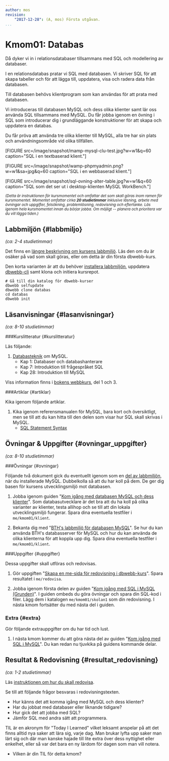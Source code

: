 ```yaml
---
author: mos
revision:
    "2017-12-28": (A, mos) Första utgåvan.
...
```

Kmom01: Databas
====================================

Då dyker vi in i relationsdatabaser tillsammans med SQL och modellering av databaser.

I en relationsdatabas pratar vi SQL med databasen. Vi skriver SQL för att skapa tabeller och för att lägga till, uppdatera, visa och radera data från databasen.

Till databasen behövs klientprogram som kan användas för att prata med databasen.

Vi introduceras till databasen MySQL och dess olika klienter samt lär oss använda SQL tillsammans med MySQL. Du får jobba igenom en övning i SQL som introducerar dig i grundläggande konstruktioner för att skapa och uppdatera en databas.

Du får pröva att använda tre olika klienter till MySQL, alla tre har sin plats och användningsområde vid olika tillfällen.

<!--more-->

[FIGURE src=/image/snapshot/mamp-mysql-clu-test.jpg?w=w1&q=60 caption="SQL i en textbaserad klient."]

[FIGURE src=/image/snapshot/wamp-phpmyadmin.png?w=w1&sa=jpg&q=60 caption="SQL i en webbaserad klient."]

[FIGURE src=/image/snapshot/sql-ovning-alter-table.jpg?w=w1&q=60 caption="SQL som det ser ut i desktop-klienten MySQL WorkBench."]

<small><i>(Detta är instruktionen för kursmomentet och omfattar det som skall göras inom ramen för kursmomentet. Momentet omfattar cirka **20 studietimmar** inklusive läsning, arbete med övningar och uppgifter, felsökning, problemlösning, redovisning och eftertanke. Läs igenom hela kursmomentet innan du börjar jobba. Om möjligt -- planera och prioritera var du vill lägga tiden.)</i></small>



Labbmiljön  {#labbmiljo}
---------------------------------

*(ca: 2-4 studietimmar)*

Det finns en [längre beskrivning om kursens labbmiljö](./../installera-labbmiljo). Läs den om du är osäker på vad som skall göras, eller om detta är din första dbwebb-kurs.

Den korta varianten är att du behöver [installera labbmiljön](./../labbmiljo), uppdatera [dbwebb-cli](dbwebb-cli) samt klona och initiera kursrepot.

```text
# Gå till din katalog för dbwebb-kurser
dbwebb selfupdate
dbwebb clone databas
cd databas
dbwebb init
```



Läsanvisningar  {#lasanvisningar}
---------------------------------

*(ca: 8-10 studietimmar)*


###Kurslitteratur  {#kurslitteratur}

Läs följande:

1. [Databasteknik](kunskap/boken-databasteknik) om MySQL.
    * Kap 1: Databaser och databashanterare
    * Kap 7: Introduktion till frågespråket SQL
    * Kap 28: Introduktion till MySQL

Viss information finns i [bokens webbkurs](http://www.databasteknik.se/webbkursen/), del 1 och 3.



###Artiklar {#artiklar}

Kika igenom följande artiklar.

1. Kika igenom referensmanualen för MySQL, bara kort och översiktligt, men se till att du kan hitta till den delen som visar hur SQL skall skrivas i MySQL.
    * [SQL Statement Syntax](https://dev.mysql.com/doc/refman/5.7/en/sql-syntax.html)



Övningar & Uppgifter  {#ovningar_uppgifter}
-------------------------------------------

*(ca: 8-10 studietimmar)*



###Övningar {#ovningar}

Följande två dokument gick du eventuellt igenom som en [del av labbmiljön](./../labbmiljo/mysql), när du installerade MySQL. Dubbelkolla så att du har koll på dem. De ger dig basen för kursens utvecklingsmiljö mot databasen.

1. Jobba igenom guiden "[Kom igång med databasen MySQL och dess klienter](kunskap/kom-igang-med-databasen-mysql-och-dess-klienter)". Som databasutvecklare är det bra att du ha koll på olika varianter av klienter, testa allihop och se till att din lokala utvecklingsmiljö fungerar. Spara dina eventuella testfiler i `me/kmom01/klient`.

1. Bekanta dig med "[BTH's labbmiljö för databasen MySQL](kunskap/bth-s-labbmiljo-for-databasen-mysql)". Se hur du kan använda BTH's databasserver för MySQL och hur du kan använda de olika klienterna för att koppla upp dig. Spara dina eventuella testfiler i `me/kmom01/klient`.



###Uppgifter {#uppgifter}

Dessa uppgifter skall utföras och redovisas.

1. Gör uppgiften "[Skapa en me-sida för redovisning i dbwebb-kurs](uppgift/skapa-en-me-sida-for-redovisning-i-dbwebb-kurs)". Spara resultatet i `me/redovisa`.

1. Jobba igenom första delen av guiden "[Kom igång med SQL i MySQL (Grunden)](guide/kom-igang-med-sql-i-mysql/grunderna)". I guiden ombeds du göra övningar och spara din SQL-kod i filer. Lägg dem i katalogen `me/kmom01/skolan1` som din redovisning. I nästa kmom fortsätter du med nästa del i guiden.

<!--
IMPROVE: Gör någon enkel labb som kontrollerar att studenten har koll på vad guiden går igenom. Använd databasen som finns i guiden.

1. Gör laborationen "[SQL lab, introduktion till SQL](uppgift/sql-lab-introduktion-till-sql-dbjs)" som låter dig träna på grunderna i SQL kommandon.
-->


### Extra {#extra}

Gör följande extrauppgifter om du har tid och lust.

1. I nästa kmom kommer du att göra nästa del av guiden "[Kom igång med SQL i MySQL](guide/kom-igang-med-sql-i-mysql)". Du kan redan nu tjuvkika på guidens kommande delar.



Resultat & Redovisning  {#resultat_redovisning}
-----------------------------------------------

*(ca: 1-2 studietimmar)*

Läs [instruktionen om hur du skall redovisa](./../redovisa).

Se till att följande frågor besvaras i redovisningstexten.

* Hur känns det att komma igång med MySQL och dess klienter?
* Har du jobbat med databaser eller liknande tidigare?
* Hur gick det att jobba med SQL?
* Jämför SQL med andra sätt att programmera.

TIL är en akronym för "Today I Learned" vilket leksamt anspelar på att det finns alltid nya saker att lära sig, varje dag. Man brukar lyfta upp saker man lärt sig och där man kanske hajade till lite extra över dess nyttighet eller enkelhet, eller så var det bara en ny lärdom för dagen som man vill notera.

* Vilken är din TIL för detta kmom?
